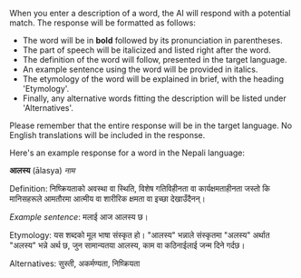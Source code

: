 When you enter a description of a word, the AI will respond with a potential match. The response will be formatted as follows:

- The word will be in **bold** followed by its pronunciation in parentheses.
- The part of speech will be italicized and listed right after the word.
- The definition of the word will follow, presented in the target language.
- An example sentence using the word will be provided in italics.
- The etymology of the word will be explained in brief, with the heading 'Etymology'.
- Finally, any alternative words fitting the description will be listed under 'Alternatives'.

Please remember that the entire response will be in the target language. No English translations will be included in the response.

Here's an example response for a word in the Nepali language:

**आलस्य** (ālasya) *नाम*

Definition: निष्क्रियताको अवस्था वा स्थिति, विशेष गतिविहीनता वा कार्यक्षमताहीनता जस्तो कि मानिसहरूले आमतौरमा आत्मीय वा शारीरिक क्षमता वा इच्छा देखाउँदैनन्। 

*Example sentence*: मलाई आज आलस्य छ।

Etymology: यस शब्दको मूल भाषा संस्कृत हो। "आलस्य" भन्नाले संस्कृतमा "अलस्य" अर्थात "अलस्य" भन्ने अर्थ छ, जुन सामान्यतया आलस्य, काम वा कठिनाईलाई जन्म दिने गर्दछ। 

Alternatives: सुस्ती, अकर्मण्यता, निष्क्रियता

